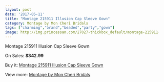 ```yaml
---
layout: post
date: '2017-05-11'
title: "Montage 215911 Illusion Cap Sleeve Gown"
category: Montage by Mon Cheri Bridals
tags: ["charming","brand","beaded","party","gown"]
image: http://img.princessan.com/27027-thickbox_default/montage-215911-illusion-cap-sleeve-gown.jpg
---
```

Montage 215911 Illusion Cap Sleeve Gown

On Sales: **$342.99**
<a href="https://www.princessan.com/en/12358-montage-215911-illusion-cap-sleeve-gown.html"><amp-img layout="responsive" width="600" height="600" src="//img.princessan.com/27027-thickbox_default/montage-215911-illusion-cap-sleeve-gown.jpg" alt="Montage 215911 Illusion Cap Sleeve Gown 0" /></a>
<a href="https://www.princessan.com/en/12358-montage-215911-illusion-cap-sleeve-gown.html"><amp-img layout="responsive" width="600" height="600" src="//img.princessan.com/27030-thickbox_default/montage-215911-illusion-cap-sleeve-gown.jpg" alt="Montage 215911 Illusion Cap Sleeve Gown 1" /></a>
<a href="https://www.princessan.com/en/12358-montage-215911-illusion-cap-sleeve-gown.html"><amp-img layout="responsive" width="600" height="600" src="//img.princessan.com/27029-thickbox_default/montage-215911-illusion-cap-sleeve-gown.jpg" alt="Montage 215911 Illusion Cap Sleeve Gown 2" /></a>
<a href="https://www.princessan.com/en/12358-montage-215911-illusion-cap-sleeve-gown.html"><amp-img layout="responsive" width="600" height="600" src="//img.princessan.com/27028-thickbox_default/montage-215911-illusion-cap-sleeve-gown.jpg" alt="Montage 215911 Illusion Cap Sleeve Gown 3" /></a>

Buy it: [Montage 215911 Illusion Cap Sleeve Gown](https://www.princessan.com/en/12358-montage-215911-illusion-cap-sleeve-gown.html "Montage 215911 Illusion Cap Sleeve Gown")

View more: [Montage by Mon Cheri Bridals](https://www.princessan.com/en/89- "Montage by Mon Cheri Bridals")